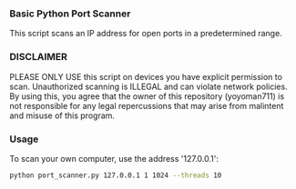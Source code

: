 ### Basic Python Port Scanner
This script scans an IP address for open ports in a predetermined range.

### DISCLAIMER
PLEASE ONLY USE this script on devices you have explicit permission to scan. Unauthorized scanning is ILLEGAL and can violate network policies. By using this, you agree that the owner of this repository (yoyoman711) is not responsible for any legal repercussions that may arise from malintent and misuse of this program.

### Usage
To scan your own computer, use the address '127.0.0.1':

```bash
python port_scanner.py 127.0.0.1 1 1024 --threads 10
